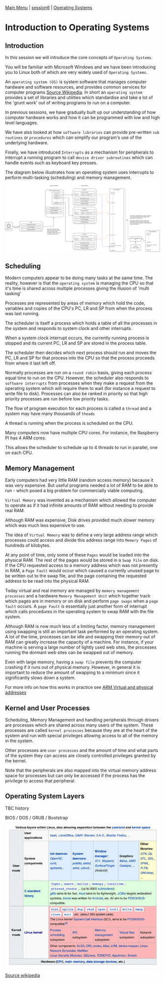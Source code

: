 [Main Menu](../../sessions/README.md) | [session6](../session6/) | [Operating Systems](../docs/operating-systems)

# Introduction to Operating Systems

## Introduction

In this session we will introduce the core concepts of `Operating Systems`.

You will be familiar with Microsoft Windows and we have been introducing you to Linux both of which are very widely used of `Operating Systems`.

An `operating system (OS)` is system software that manages computer hardware and software resources, and provides common services for computer programs [Source Wikipedia](https://en.wikipedia.org/wiki/Operating_system). In short an `operating system` provides a set of libraries and utilities which standardise and take a lot of the 'grunt work' out of writing programs to run on a computer.

In previous sessions, we have gradually built up our understanding of how computer hardware works and how it can be programmed with low and high level languages.

We have also looked at how `software libraries` can provide pre-written `sub routines` or `procedures` which can simplify our program's use of the underlying hardware.

Finally, we have introduced `Interrupts` as a mechanism for peripherals to interrupt a running program to call `device driver subroutines` which can handle events such as keyboard key presses.

The diagram below illustrates how an operating system uses interrupts to perform multi-tasking (scheduling) and memory management.

![alt text](../docs/images/memoryAndProcesses.drawio.png "Figure memoryAndProcesses.drawio.png")

## Scheduling

Modern computers appear to be doing many tasks at the same time. 
The reality, however is that the `operating system` is managing the CPU so that it's time is shared across multiple processes giving the illusion of 'multi tasking'

Processes are represented by areas of memory which hold the code, variables and copies of the CPU's PC, LR and SP from when the process was last running.

The scheduler is itself a process which holds a table of all the processes in the system and responds to system clock and other interrupts.

When a system clock interrupt occurs, the currently running process is stopped and its current PC, LR and SP are stored in the process table.

The scheduler then decides which next process should run and moves the PC, LR and SP for that process into the CPU so that the process proceeds from where it last left off.

Normally processes are run on a `round robin` basis, giving each process equal time to run on the CPU.
However, the scheduler also responds to `software interrupts` from processes when they make a request from the operating system which will require them to wait (for instance a request to write file to disk).
Processes can also be ranked in priority so that high priority processes are run before low priority tasks.

The flow of program execution for each process is called a  `thread` and a system may have many thousands of `theads`

A thread is running when the process is scheduled on the CPU.

Many computers now have multiple CPU cores.
For instance, the Raspberry PI has 4 ARM cores.

This allows the scheduler to schedule up to 4 threads to run in parallel, one on each CPU.

## Memory Management

Early computers had very little  RAM (random access memory) because it was very expensive. 
But useful programs needed a lot of RAM to be able to run - which posed a big problem for commercially viable computing.

`Virtual Memory` was invented as a mechanism which allowed the computer to operate as if it had infinite amounts of RAM without needing to provide real RAM.

Although RAM was expensive, Disk drives provided much slower memory which was much less expensive to use.

The idea of `Virtual Memory` was to define a very large address range which processes could access and divide this address range into `Memory Pages` of hundreds of kilobytes.

At any point of time, only some of these `Pages` would be loaded into the physical RAM.
The rest of the pages would be stored in a `Swap File` on disk.
If the CPU requested access to a memory address which was not presently in RAM, a `Page Fault` would occur which caused a currently unused page to be written out to the swap file, and the page containing the requested address to be read into the physical RAM.

Today virtual and real memory are managed by `memory management processes` and a hardware `Memory Management Unit` which together track which pages are in memory or on disk and perform `page swaps` when a `page fault` occurs.
A `page Fault` is essentially just another form of interrupt which calls procedures in the operating system to swap RAM with the file system.

Although RAM is now much less of a limiting factor, memory management using swapping is still an important task performed by an operating system. 
A lot of the time, processes can be idle and swapping their memory out of RAM can greatly increase the capacity of a machine. 
For instance, if your machine is serving a large number of lightly used web sites, the processes running the dormant web sites can be swapped out of memory.

Even with large memory, having a `swap file` prevents the computer crashing if it runs out of physical memory.
However, in general it is important to reduce the amount of swapping to a minimum since it significantly slows down a system.


For more info on how this works in practice see [ARM Virtual and physical addresses](https://developer.arm.com/documentation/101811/0104/Virtual-and-physical-addresses)

## Kernel and User Processes

Scheduling, Memory Management and handling peripherals through drivers are processes which are shared across many users of the system.
These processes are called `kernel processes` because they are at the heart of the system and run with special privileges allowing access to all of the memory in the system.

Other processes are `user processes` and the amount of time and what parts of the system they can access are closely controlled privileges granted by the kernel. 

Note that the peripherals are also mapped into the virtual memory address space for processes but can only be accessed if the process has the privilege to access that peripheral.

## Operating System Layers

TBC 
history

BIOS / DOS / GRUB / Bootstrap

![alt text](../docs/images/linuxLayers.png "Figure linuxLayers.png")

[Source wikipedia](https://en.wikipedia.org/wiki/User_space_and_kernel_space)